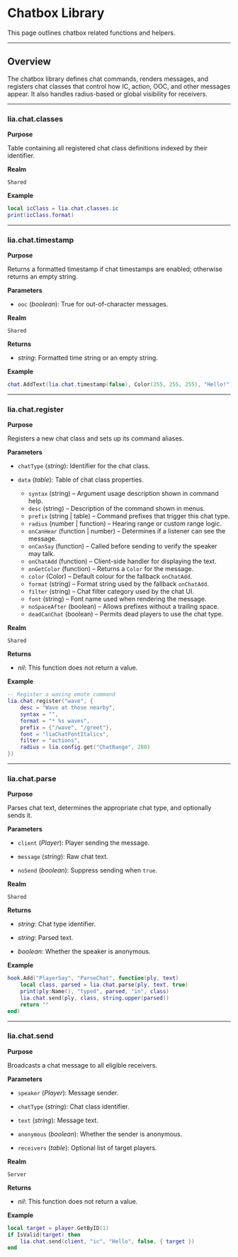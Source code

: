 # Chatbox Library

This page outlines chatbox related functions and helpers.

---

## Overview

The chatbox library defines chat commands, renders messages, and registers chat classes that control how IC, action, OOC, and other messages appear. It also handles radius-based or global visibility for receivers.

---

### lia.chat.classes

**Purpose**

Table containing all registered chat class definitions indexed by their identifier.

**Realm**

`Shared`

**Example**

```lua
local icClass = lia.chat.classes.ic
print(icClass.format)
```

---

### lia.chat.timestamp

**Purpose**

Returns a formatted timestamp if chat timestamps are enabled; otherwise returns an empty string.

**Parameters**

* `ooc` (*boolean*): True for out-of-character messages.

**Realm**

`Shared`

**Returns**

* *string*: Formatted time string or an empty string.

**Example**

```lua
chat.AddText(lia.chat.timestamp(false), Color(255, 255, 255), "Hello!")
```

---

### lia.chat.register

**Purpose**

Registers a new chat class and sets up its command aliases.

**Parameters**

* `chatType` (*string*): Identifier for the chat class.

* `data` (*table*): Table of chat class properties.

  * `syntax` (string) – Argument usage description shown in command help.
  * `desc` (string) – Description of the command shown in menus.
  * `prefix` (string | table) – Command prefixes that trigger this chat type.
  * `radius` (number | function) – Hearing range or custom range logic.
  * `onCanHear` (function | number) – Determines if a listener can see the message.
  * `onCanSay` (function) – Called before sending to verify the speaker may talk.
  * `onChatAdd` (function) – Client-side handler for displaying the text.
  * `onGetColor` (function) – Returns a `Color` for the message.
  * `color` (Color) – Default colour for the fallback `onChatAdd`.
  * `format` (string) – Format string used by the fallback `onChatAdd`.
  * `filter` (string) – Chat filter category used by the chat UI.
  * `font` (string) – Font name used when rendering the message.
  * `noSpaceAfter` (boolean) – Allows prefixes without a trailing space.
  * `deadCanChat` (boolean) – Permits dead players to use the chat type.

**Realm**

`Shared`

**Returns**

* *nil*: This function does not return a value.

**Example**

```lua
-- Register a waving emote command
lia.chat.register("wave", {
    desc = "Wave at those nearby",
    syntax = "",
    format = "* %s waves",
    prefix = {"/wave", "/greet"},
    font = "liaChatFontItalics",
    filter = "actions",
    radius = lia.config.get("ChatRange", 280)
})
```

---

### lia.chat.parse

**Purpose**

Parses chat text, determines the appropriate chat type, and optionally sends it.

**Parameters**

* `client` (*Player*): Player sending the message.

* `message` (*string*): Raw chat text.

* `noSend` (*boolean*): Suppress sending when `true`.

**Realm**

`Shared`

**Returns**

* *string*: Chat type identifier.

* *string*: Parsed text.

* *boolean*: Whether the speaker is anonymous.

**Example**

```lua
hook.Add("PlayerSay", "ParseChat", function(ply, text)
    local class, parsed = lia.chat.parse(ply, text, true)
    print(ply:Name(), "typed", parsed, "in", class)
    lia.chat.send(ply, class, string.upper(parsed))
    return ""
end)
```

---

### lia.chat.send

**Purpose**

Broadcasts a chat message to all eligible receivers.

**Parameters**

* `speaker` (*Player*): Message sender.

* `chatType` (*string*): Chat class identifier.

* `text` (*string*): Message text.

* `anonymous` (*boolean*): Whether the sender is anonymous.

* `receivers` (*table*): Optional list of target players.

**Realm**

`Server`

**Returns**

* *nil*: This function does not return a value.

**Example**

```lua
local target = player.GetByID(1)
if IsValid(target) then
    lia.chat.send(client, "ic", "Hello", false, { target })
end
```
